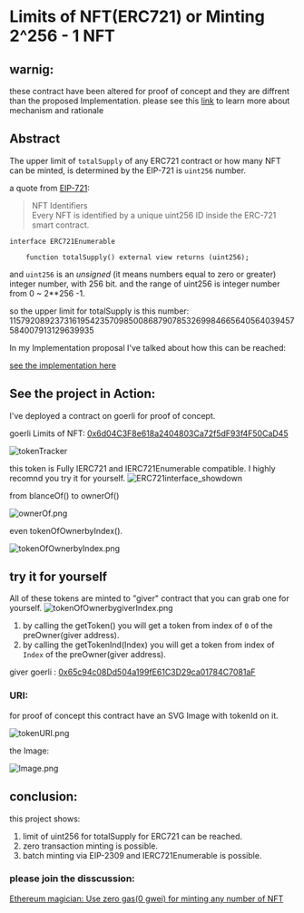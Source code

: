 # Limits of NFT(ERC721) or Minting 2^256 - 1 NFT
## warnig:
 these contract have been altered for proof of concept and they are diffrent than the proposed Implementation. please see this [link](https://ethereum-magicians.org/t/use-zero-gas-0-gwei-for-minting-any-number-of-nft/12403) to learn more about mechanism and rationale 
## Abstract
The upper limit of `totalSupply` of any ERC721 contract or how many NFT can be minted, is determined by the EIP-721 is `uint256` number.

a quote from [EIP-721](https://eips.ethereum.org/EIPS/eip-721#rationale):

>NFT Identifiers </br>Every NFT is identified by a unique uint256 ID inside the ERC-721 smart contract. 

```
interface ERC721Enumerable
    
    function totalSupply() external view returns (uint256);
```
and `uint256` is an *unsigned* (it means numbers equal to zero or greater) integer number, with 256 bit. and the range of uint256 is integer number from 0 ~ 2**256 -1.

so the upper limit for totalSupply is this number:
115792089237316195423570985008687907853269984665640564039457584007913129639935

In my Implementation proposal I've talked about how this can be reached:

[see the implementation here](https://ethereum-magicians.org/t/eip-draft-mint-arbitrary-number-of-tokens-erc-721-via-eip-2309/11589)

## See the project in Action:

I've deployed a contract on goerli for proof of concept.

goerli Limits of NFT: [0x6d04C3F8e618a2404803Ca72f5dF93f4F50CaD45](https://goerli.etherscan.io/token/0x6d04c3f8e618a2404803ca72f5df93f4f50cad45)

![tokenTracker](./assets/tokenTracker.png)

this token is Fully IERC721 and IERC721Enumerable compatible.
I highly recomnd you try it for yourself.
![ERC721interface_showdown](./assets/ERC721interface_showdown.png)


from blanceOf() to ownerOf()

![ownerOf.png](./assets/ownerOf.png)

even tokenOfOwnerbyIndex().

![tokenOfOwnerbyIndex.png](./assets/tokenOfOwnerbyIndex.png)

## try it for yourself

All of these tokens are minted to "giver" contract that you can grab one for yourself.
![tokenOfOwnerbygiverIndex.png](./assets/giver.png)

1. by calling the getToken() you will get a token from index of `0` of the preOwner(giver address).
2. by calling the getTokenInd(Index) you will get a token from index of `Index` of the preOwner(giver address).

giver goerli : [0x65c94c08Dd504a199fE61C3D29ca01784C7081aF](https://goerli.etherscan.io/address/0x65c94c08dd504a199fe61c3d29ca01784c7081af#writeContract)

### URI:

for proof of concept this contract have an SVG Image with tokenId on it.

![tokenURI.png](./assets/tokenURI.png)

the Image:

![Image.png](./assets/Image.png)



## conclusion:
this project shows:
1. limit of uint256 for totalSupply for ERC721 can be reached.
2. zero transaction minting is possible.
3. batch minting via EIP-2309 and IERC721Enumerable is possible.


### please join the disscussion:

[Ethereum magician: Use zero gas(0 gwei) for minting any number of NFT](https://ethereum-magicians.org/t/use-zero-gas-0-gwei-for-minting-any-number-of-nft/12403)
